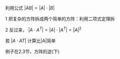 利用公式 $|AB|=|A|\cdot|B|$  
  
1 把复杂的方阵拆成两个简单的方阵：利用二项式定理拆  
  
2 反过来， $|A\cdot A^T|=|A|\cdot|A^T|=|A|^2$  
  
若 $|A\cdot AT|$ 计算比|A|简单  
  
例子在2.3节，方阵的逆(下)  
